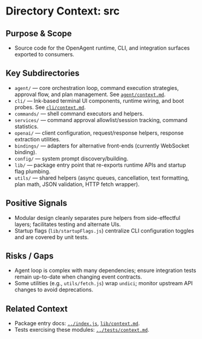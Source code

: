 # Directory Context: src

## Purpose & Scope

- Source code for the OpenAgent runtime, CLI, and integration surfaces exported to consumers.

## Key Subdirectories

- `agent/` — core orchestration loop, command execution strategies, approval flow, and plan management. See [`agent/context.md`](agent/context.md).
- `cli/` — Ink-based terminal UI components, runtime wiring, and boot probes. See [`cli/context.md`](cli/context.md).
- `commands/` — shell command executors and helpers.
- `services/` — command approval allowlist/session tracking, command statistics.
- `openai/` — client configuration, request/response helpers, response extraction utilities.
- `bindings/` — adapters for alternative front-ends (currently WebSocket binding).
- `config/` — system prompt discovery/building.
- `lib/` — package entry point that re-exports runtime APIs and startup flag plumbing.
- `utils/` — shared helpers (async queues, cancellation, text formatting, plan math, JSON validation, HTTP fetch wrapper).

## Positive Signals

- Modular design cleanly separates pure helpers from side-effectful layers; facilitates testing and alternate UIs.
- Startup flags (`lib/startupFlags.js`) centralize CLI configuration toggles and are covered by unit tests.

## Risks / Gaps

- Agent loop is complex with many dependencies; ensure integration tests remain up-to-date when changing event contracts.
- Some utilities (e.g., `utils/fetch.js`) wrap `undici`; monitor upstream API changes to avoid deprecations.

## Related Context

- Package entry docs: [`../index.js`](../index.js), [`lib/context.md`](lib/context.md).
- Tests exercising these modules: [`../tests/context.md`](../tests/context.md).
